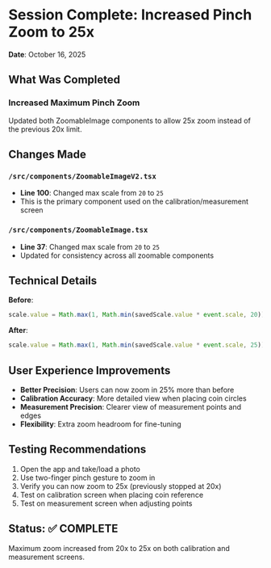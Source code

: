 # Session Complete: Increased Pinch Zoom to 25x

**Date**: October 16, 2025

## What Was Completed

### Increased Maximum Pinch Zoom
Updated both ZoomableImage components to allow 25x zoom instead of the previous 20x limit.

## Changes Made

### `/src/components/ZoomableImageV2.tsx`
- **Line 100**: Changed max scale from `20` to `25`
- This is the primary component used on the calibration/measurement screen

### `/src/components/ZoomableImage.tsx`
- **Line 37**: Changed max scale from `20` to `25`
- Updated for consistency across all zoomable components

## Technical Details

**Before**:
```typescript
scale.value = Math.max(1, Math.min(savedScale.value * event.scale, 20));
```

**After**:
```typescript
scale.value = Math.max(1, Math.min(savedScale.value * event.scale, 25));
```

## User Experience Improvements

- **Better Precision**: Users can now zoom in 25% more than before
- **Calibration Accuracy**: More detailed view when placing coin circles
- **Measurement Precision**: Clearer view of measurement points and edges
- **Flexibility**: Extra zoom headroom for fine-tuning

## Testing Recommendations

1. Open the app and take/load a photo
2. Use two-finger pinch gesture to zoom in
3. Verify you can now zoom to 25x (previously stopped at 20x)
4. Test on calibration screen when placing coin reference
5. Test on measurement screen when adjusting points

## Status: ✅ COMPLETE

Maximum zoom increased from 20x to 25x on both calibration and measurement screens.
